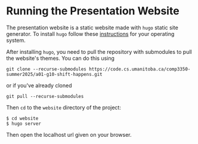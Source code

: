 # Running the Presentation Website

The presentation website is a static website made with `hugo` static site generator. To install `hugo` follow these [instructions](https://gohugo.io/installation/) for your operating system.

After installing `hugo`, you need to pull the repository with submodules to pull the website's themes. You can do this using

```
git clone --recurse-submodules https://code.cs.umanitoba.ca/comp3350-summer2025/a01-g10-shift-happens.git
```

or if you've already cloned

```
git pull --recurse-submodules
```

Then `cd` to the `website` directory of the project:

```
$ cd website
$ hugo server
```

Then open the localhost url given on your browser.
